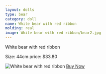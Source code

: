 ```yaml
---
layout: dolls
type: bear
category: doll
name: White bear with red ribbon
molding: real
image: White bear with red ribbon/bear2.jpg
---
```


White bear with red ribbon

Size: 44cm
price: $33.80

![White bear with red ribbon](http://thumbnail.image.rakuten.co.jp/@0_mall/sopranoboy/cabinet/01934253/img57257908.jpg?_ex=250x250&s=0&r=1)
     <a class="btn giga" href="{{site.baseurl}}/cart/">Buy Now</a>